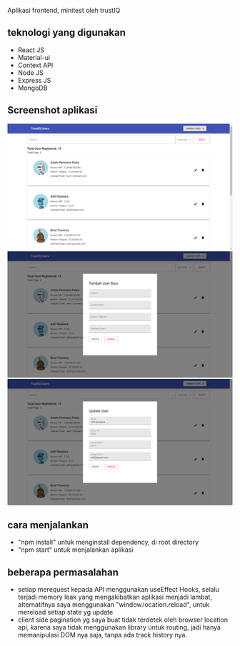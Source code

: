 Aplikasi frontend, minitest oleh trustIQ

## teknologi yang digunakan

- React JS
- Material-ui
- Context API
- Node JS
- Express JS
- MongoDB

## Screenshot aplikasi

![screenshot 1](./screenshot/ss1.png)
![screenshot 2](./screenshot/ss2.png)
![screenshot 3](./screenshot/ss3.png)

## cara menjalankan

- "npm install" untuk menginstall dependency, di root directory
- "npm start" untuk menjalankan aplikasi

## beberapa permasalahan

- setiap merequest kepada API menggunakan useEffect Hooks, selalu terjadi memory leak yang mengakibatkan aplikasi menjadi lambat, alternatifnya saya menggunakan "window.location.reload", untuk mereload setiap state yg update
- client side pagination yg saya buat tidak terdetek oleh browser location api, karena saya tidak menggunakan library untuk routing, jadi hanya memanipulasi DOM nya saja, tanpa ada track history nya.
